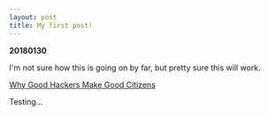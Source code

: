 ```yaml
---
layout: post
title: My first post!
---
```


**20180130**

I'm not sure how this is going on by far, but pretty sure this will work.

[Why Good Hackers Make Good Citizens](https://www.ted.com/talks/catherine_bracy_why_good_hackers_make_good_citizens#t-70937)

Testing...
